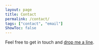```yaml
---
layout: page
title: Contact
permalink: /contact/
tags: ["contact", "email"]
ShowToc: false
---
```


Feel free to get in touch and [drop me a line](mailto:carlobloks@me.com).

